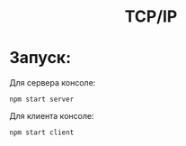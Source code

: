 <h1 align="center">TCP/IP<h1>

# Запуск:

Для сервера консоле:

```
npm start server
```

Для клиента консоле:

```
npm start client
```
